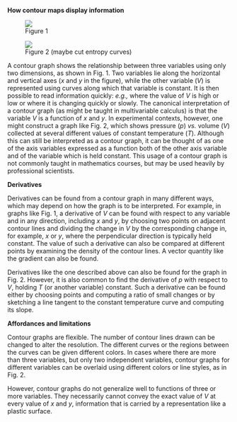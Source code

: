 **How contour maps display information**

<figure>
<a href="representation-contour-maps-fig-1.svg">
<img src="representation-contour-maps-fig-1.svg"/>
</a>
<figcaption>Figure 1</figcaption>
</figure>
<figure>
<img src="representation-contour-maps-fig-2.png"/>
<figcaption>Figure 2 (maybe cut entropy curves)</figcaption>
</figure>

A contour graph shows the relationship between three variables using
only two dimensions, as shown in Fig. 1. Two variables lie along the
horizontal and vertical axes (*x* and *y* in the figure), while the
other variable (*V*) is represented using curves along which that
variable is constant. It is then possible to read information quickly:
*e.g.,* where the value of *V* is high or low or where it is changing
quickly or slowly. The canonical interpretation of a contour graph (as
might be taught in multivariable calculus) is that the variable *V* is a
function of *x* and *y*. In experimental contexts, however, one might
construct a graph like Fig. 2, which shows pressure (*p*) *vs.* volume
(*V*) collected at several different values of constant temperature
(*T*). Although this can still be interpreted as a contour graph, it can
be thought of as one of the axis variables expressed as a function both
of the other axis variable and of the variable which is held constant.
This usage of a contour graph is not commonly taught in mathematics
courses, but may be used heavily by professional scientists.

**Derivatives**

Derivatives can be found from a contour graph in many different ways,
which may depend on how the graph is to be interpreted. For example, in
graphs like Fig. 1, a derivative of *V* can be found with respect to any
variable and in any direction, including *x* and *y*, by choosing two
points on adjacent contour lines and dividing the change in *V* by the
corresponding change in, for example, *x* or *y*, where the
perpendicular direction is typically held constant. The value of such a
derivative can also be compared at different points by examining the
density of the contour lines. A vector quantity like the gradient can
also be found.

Derivatives like the one described above can also be found for the graph
in Fig. 2. However, it is also common to find the derivative of *p* with
respect to *V*, holding *T* (or another variable) constant. Such a
derivative can be found either by choosing points and computing a ratio
of small changes or by sketching a line tangent to the constant
temperature curve and computing its slope.

**Affordances and limitations**

Contour graphs are flexible. The number of contour lines drawn can be
changed to alter the resolution. The different curves or the regions
between the curves can be given different colors. In cases where there
are more than three variables, but only two independent variables,
contour graphs for different variables can be overlaid using different
colors or line styles, as in Fig. 2.

However, contour graphs do not generalize well to functions of three or
more variables. They necessarily cannot convey the exact value of *V* at
every value of *x* and *y*, information that is carried by a
representation like a plastic surface.


